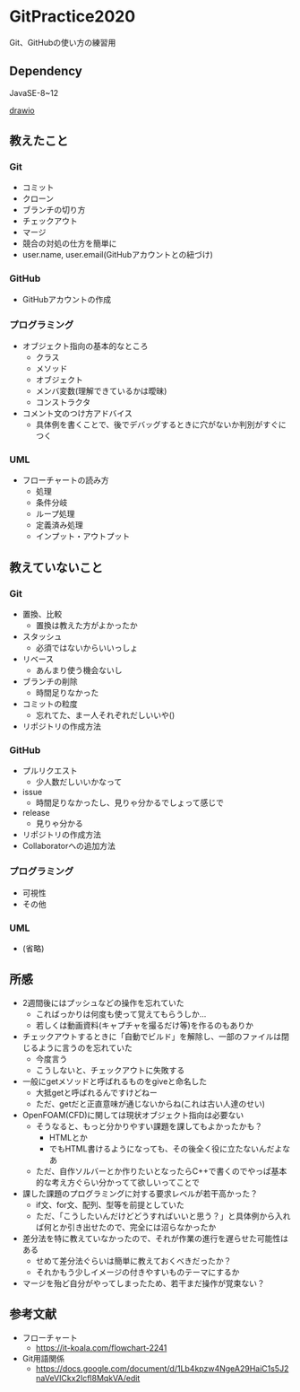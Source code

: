 # GitPractice2020
Git、GitHubの使い方の練習用

## Dependency
JavaSE-8~12

[drawio](https://app.diagrams.net/)


## 教えたこと
### Git
- コミット
- クローン
- ブランチの切り方
- チェックアウト
- マージ
- 競合の対処の仕方を簡単に
- user.name, user.email(GitHubアカウントとの紐づけ)

### GitHub
- GitHubアカウントの作成

### プログラミング
- オブジェクト指向の基本的なところ
	- クラス
	- メソッド
	- オブジェクト
	- メンバ変数(理解できているかは曖昧)
	- コンストラクタ
- コメント文のつけ方アドバイス
	- 具体例を書くことで、後でデバッグするときに穴がないか判別がすぐにつく


### UML
- フローチャートの読み方
	- 処理
	- 条件分岐
	- ループ処理
	- 定義済み処理
	- インプット・アウトプット


## 教えていないこと
### Git
- 置換、比較
	- 置換は教えた方がよかったか
- スタッシュ
	- 必須ではないからいいっしょ
- リベース
	- あんまり使う機会ないし
- ブランチの削除
	- 時間足りなかった
- コミットの粒度
	- 忘れてた、まー人それぞれだしいいや()
- リポジトリの作成方法


### GitHub
- プルリクエスト
	- 少人数だしいいかなって
- issue
	- 時間足りなかったし、見りゃ分かるでしょって感じで
- release
	- 見りゃ分かる
- リポジトリの作成方法
- Collaboratorへの追加方法


### プログラミング
- 可視性
- その他

### UML
- (省略)


## 所感
- 2週間後にはプッシュなどの操作を忘れていた
	- こればっかりは何度も使って覚えてもらうしか…
	- 若しくは動画資料(キャプチャを撮るだけ等)を作るのもありか
- チェックアウトするときに「自動でビルド」を解除し、一部のファイルは閉じるように言うのを忘れていた
	- 今度言う
	- こうしないと、チェックアウトに失敗する
- 一般にgetメソッドと呼ばれるものをgiveと命名した
	- 大抵getと呼ばれるんですけどねー
	- ただ、getだと正直意味が通じないからね(これは古い人達のせい)
- OpenFOAM(CFD)に関しては現状オブジェクト指向は必要ない
	- そうなると、もっと分かりやすい課題を課してもよかったかも？
		- HTMLとか
		- でもHTML書けるようになっても、その後全く役に立たないんだよなあ
	- ただ、自作ソルバーとか作りたいとなったらC++で書くのでやっぱ基本的な考え方ぐらい分かってて欲しいってことで
- 課した課題のプログラミングに対する要求レベルが若干高かった？
	- if文、for文、配列、型等を前提としていた
	- ただ、「こうしたいんだけどどうすればいいと思う？」と具体例から入れば何とか引き出せたので、完全には沼らなかったか
- 差分法を特に教えていなかったので、それが作業の進行を遅らせた可能性はある
	- せめて差分法ぐらいは簡単に教えておくべきだったか？
	- それかもう少しイメージの付きやすいものテーマにするか
- マージを殆ど自分がやってしまったため、若干まだ操作が覚束ない？


## 参考文献
- フローチャート
	- https://it-koala.com/flowchart-2241
- Git用語関係
	- https://docs.google.com/document/d/1Lb4kpzw4NgeA29HaiC1s5J2naVeVICkx2Icfl8MqkVA/edit


